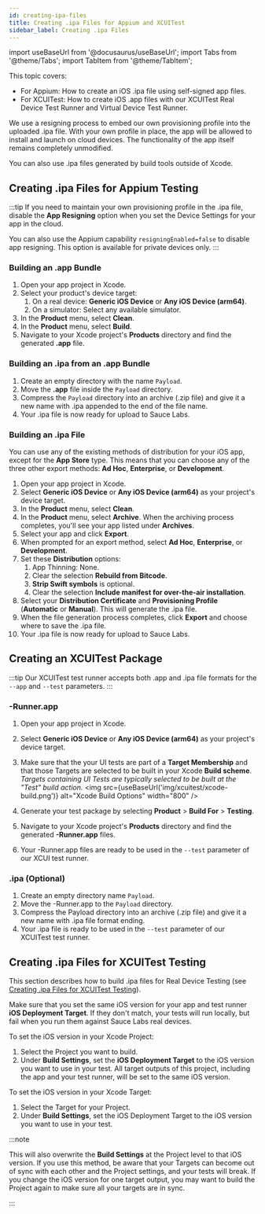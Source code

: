 ```yaml
---
id: creating-ipa-files
title: Creating .ipa Files for Appium and XCUITest
sidebar_label: Creating .ipa Files
---
```


<head>
  <meta name="robots" content="noindex" />
</head>

import useBaseUrl from '@docusaurus/useBaseUrl';
import Tabs from '@theme/Tabs';
import TabItem from '@theme/TabItem';

This topic covers:
* For Appium: How to create an iOS .ipa file using self-signed app files.
* For XCUITest: How to create iOS .app files with our XCUITest Real Device Test Runner and Virtual Device Test Runner.

We use a resigning process to embed our own provisioning profile into the uploaded .ipa file. With your own profile in place, the app will be allowed to install and launch on cloud devices. The functionality of the app itself remains completely unmodified.

You can also use .ipa files generated by build tools outside of Xcode.

## Creating .ipa Files for Appium Testing

:::tip
If you need to maintain your own provisioning profile in the .ipa file, disable the **App Resigning** option when you set the Device Settings for your app in the cloud.

You can also use the Appium capability `resigningEnabled=false` to disable app resigning. This option is available for private devices only.
:::

### Building an .app Bundle
1. Open your app project in Xcode.
2. Select your product's device target:
    1. On a real device: **Generic iOS Device** or **Any iOS Device (arm64)**.
    2. On a simulator: Select any available simulator.
3. In the **Product** menu, select **Clean**.
4. In the **Product** menu, select **Build**.
5. Navigate to your Xcode project's **Products** directory and find the generated **.app** file.

### Building an .ipa from an .app Bundle
1. Create an empty directory with the name `Payload`.
2. Move the **.app** file inside the `Payload` directory.
3. Compress the `Payload` directory into an archive (.zip file) and give it a new name with .ipa appended to the end of the file name.
4. Your .ipa file is now ready for upload to Sauce Labs.

### Building an .ipa File
You can use any of the existing methods of distribution for your iOS app, except for the **App Store** type. This means that you can choose any of the three other export methods: **Ad Hoc**, **Enterprise**, or **Development**.

1. Open your app project in Xcode.
2. Select **Generic iOS Device** or **Any iOS Device (arm64)** as your project's device target.
3. In the **Product** menu, select **Clean**.
4. In the **Product** menu, select **Archive**. When the archiving process completes, you'll see your app listed under **Archives**.
5. Select your app and click **Export**.
6. When prompted for an export method, select **Ad Hoc**, **Enterprise**, or **Development**.
7. Set these **Distribution** options:
    1. App Thinning: None.
    2. Clear the selection **Rebuild from Bitcode**.
    3. **Strip Swift symbols** is optional.
    4. Clear the selection **Include manifest for over-the-air installation**.
8. Select your **Distribution Certificate** and **Provisioning Profile** (**Automatic** or **Manual**). This will generate the .ipa file.
9. When the file generation process completes, click **Export** and choose where to save the .ipa file.
10. Your .ipa file is now ready for upload to Sauce Labs.


## Creating an XCUITest Package

:::tip
Our XCUITest test runner accepts both .app and .ipa file formats for the `--app` and `--test` parameters.
:::

### -Runner.app

1. Open your app project in Xcode.
2. Select **Generic iOS Device** or **Any iOS Device (arm64)** as your project's device target.
3. Make sure that the your UI tests are part of a **Target Membership** and that those Targets are selected to be built in your Xcode **Build scheme**. _Targets containing UI Tests are typically selected to be built at the "Test" build action._
<img src={useBaseUrl('img/xcuitest/xcode-build.png')} alt="Xcode Build Options" width="800" />

4. Generate your test package by selecting **Product** > **Build For** > **Testing**.
5. Navigate to your Xcode project's **Products** directory and find the generated **-Runner.app** files.
6. Your -Runner.app files are ready to be used in the `--test` parameter of our XCUI test runner.

### .ipa (Optional)

1. Create an empty directory name `Payload`.
2. Move the -Runner.app to the `Payload` directory.
3. Compress the Payload directory into an archive (.zip file) and give it a new name with .ipa file format ending.
4. Your .ipa file is ready to be used in the `--test` parameter of our XCUITest test runner.

## Creating .ipa Files for XCUITest Testing

This section describes how to build .ipa files for Real Device Testing (see [Creating .ipa Files for XCUITest Testing](/mobile-apps/automated-testing/ipa-files/#creating-ipa-files-for-xcuitest-testing)).

Make sure that you set the same iOS version for your app and test runner **iOS Deployment Target**. If they don't match, your tests will run locally, but fail when you run them against Sauce Labs real devices.

To set the iOS version in your Xcode Project:
1. Select the Project you want to build.
2. Under **Build Settings**, set the **iOS Deployment Target** to the iOS version you want to use in your test. All target outputs of this project, including the app and your test runner, will be set to the same iOS version.

To set the iOS version in your Xcode Target:
1. Select the Target for your Project.
2. Under **Build Settings**, set the iOS Deployment Target to the iOS version you want to use in your test.

:::note

This will also overwrite the **Build Settings** at the Project level to that iOS version. If you use this method, be aware that your Targets can become out of sync with each other and the Project settings, and your tests will break. If you change the iOS version for one target output, you may want to build the Project again to make sure all your targets are in sync.

:::
